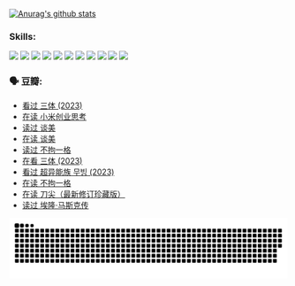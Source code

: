 
[![Anurag's github stats](https://github-readme-stats.vercel.app/api?username=w940853815)](https://github.com/anuraghazra/github-readme-stats)

### Skills:

<code><img height="32" src="https://cdn.jsdelivr.net/npm/simple-icons@v5/icons/python.svg"></code>
<code><img height="32" src="https://cdn.jsdelivr.net/npm/simple-icons@v5/icons/javascript.svg"></code>
<code><img height="32" src="https://cdn.jsdelivr.net/npm/simple-icons@v5/icons/django.svg"></code>
<code><img height="32" src="https://cdn.jsdelivr.net/npm/simple-icons@v5/icons/flask.svg"></code>
<code><img height="32" src="https://cdn.jsdelivr.net/npm/simple-icons@v5/icons/vuetify.svg"></code>
<code><img height="32" src="https://cdn.jsdelivr.net/npm/simple-icons@v5/icons/git.svg"></code>
<code><img height="32" src="https://cdn.jsdelivr.net/npm/simple-icons@v5/icons/docker.svg"></code>
<code><img height="32" src="https://cdn.jsdelivr.net/npm/simple-icons@v5/icons/postgresql.svg"></code>
<code><img height="32" src="https://cdn.jsdelivr.net/npm/simple-icons@v5/icons/elasticsearch.svg"></code>
<code><img height="32" src="https://cdn.jsdelivr.net/npm/simple-icons@v5/icons/macos.svg"></code>
<code><img height="32" src="https://cdn.jsdelivr.net/npm/simple-icons@v5/icons/linux.svg"></code>

### 🗣 豆瓣:

<!-- DOUBAN-ACTIVITIES:START -->
- [看过 三体‎ (2023)](https://www.douban.com/people/136069238/status/4574263039/?_i=12758299)
- [在读 小米创业思考](https://www.douban.com/people/136069238/status/4572047905/?_i=12758299)
- [读过 谈美](https://www.douban.com/people/136069238/status/4572047629/?_i=12758299)
- [在读 谈美](https://www.douban.com/people/136069238/status/4560861771/?_i=12758299)
- [读过 不拘一格](https://www.douban.com/people/136069238/status/4560861445/?_i=12758299)
- [在看 三体‎ (2023)](https://www.douban.com/people/136069238/status/4558185093/?_i=12758299)
- [看过 超异能族 무빙‎ (2023)](https://www.douban.com/people/136069238/status/4556824186/?_i=12758299)
- [在读 不拘一格](https://www.douban.com/people/136069238/status/4541712161/?_i=12758299)
- [在读 刀尖（最新修订珍藏版）](https://www.douban.com/people/136069238/status/4541711339/?_i=12758299)
- [读过 埃隆·马斯克传](https://www.douban.com/people/136069238/status/4541710351/?_i=12758299)
<!-- DOUBAN-ACTIVITIES:END -->


![Snake animation](https://raw.githubusercontent.com/w940853815/w940853815/output/github-contribution-grid-snake.svg)

<!--
**w940853815/w940853815** is a ✨ _special_ ✨ repository because its `README.md` (this file) appears on your GitHub profile.

Here are some ideas to get you started:

- 🔭 I’m currently working on ...
- 🌱 I’m currently learning ...
- 👯 I’m looking to collaborate on ...
- 🤔 I’m looking for help with ...
- 💬 Ask me about ...
- 📫 How to reach me: ...
- 😄 Pronouns: ...
- ⚡ Fun fact: ...
-->
